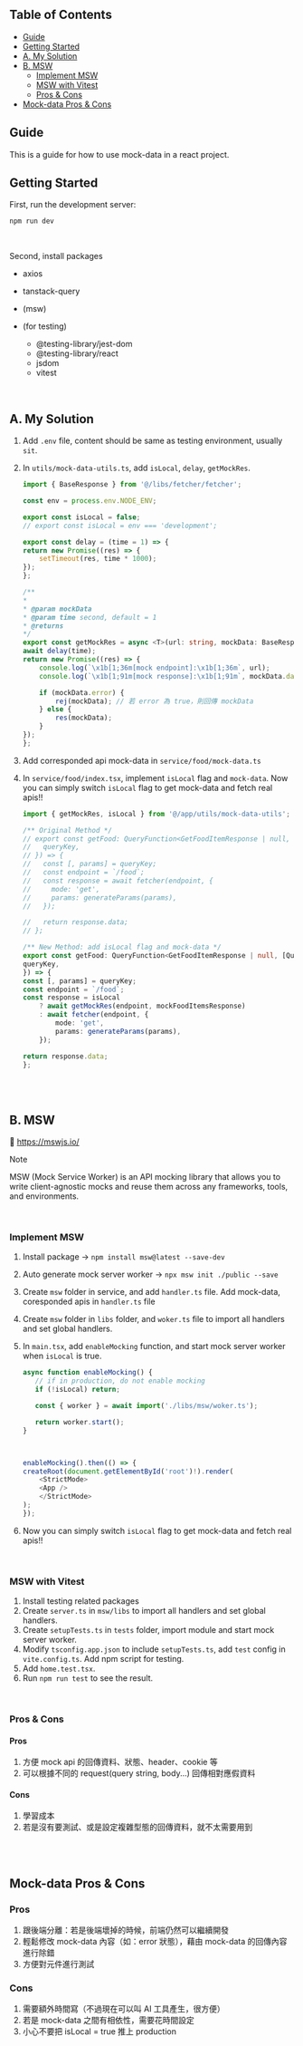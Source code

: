 ## Table of Contents
- [Guide](#guide)
- [Getting Started](#getting-started)
- [A. My Solution](#a-my-solution)
- [B. MSW](#b-msw)
    - [Implement MSW](#implement-msw)
    - [MSW with Vitest](#msw-with-vitest)
    - [Pros & Cons](#pros-and-cons)
- [Mock-data Pros & Cons](#mock-data-pros-and-cons)

## Guide
This is a guide for how to use mock-data in a react project.

## Getting Started

First, run the development server:

```bash
npm run dev
```
</br>

Second, install packages
- axios
- tanstack-query

- (msw)
- (for testing)
    - @testing-library/jest-dom
    - @testing-library/react
    - jsdom
    - vitest



</br>

## A. My Solution

1. Add `.env` file, content should be same as testing environment, usually `sit`.
2. In `utils/mock-data-utils.ts`, add `isLocal`, `delay`, `getMockRes`.
    ```Typescript
    import { BaseResponse } from '@/libs/fetcher/fetcher';

    const env = process.env.NODE_ENV;

    export const isLocal = false;
    // export const isLocal = env === 'development'; 

    export const delay = (time = 1) => {
    return new Promise((res) => {
        setTimeout(res, time * 1000);
    });
    };

    /**
    *
    * @param mockData
    * @param time second, default = 1
    * @returns
    */
    export const getMockRes = async <T>(url: string, mockData: BaseResponse<T>, time = 1): Promise<BaseResponse<T>> => {
    await delay(time);
    return new Promise((res) => {
        console.log(`\x1b[1;36m[mock endpoint]:\x1b[1;36m`, url);
        console.log(`\x1b[1;91m[mock response]:\x1b[1;91m`, mockData.data);

        if (mockData.error) {
            rej(mockData); // 若 error 為 true，則回傳 mockData
        } else {
            res(mockData); 
        }
    });
    };

3. Add corresponded api mock-data in `service/food/mock-data.ts` 

4. In `service/food/index.tsx`, implement `isLocal` flag and `mock-data`. Now you can simply switch `isLocal` flag to get mock-data and fetch real apis!!

    ```Typescript
    import { getMockRes, isLocal } from '@/app/utils/mock-data-utils';

    /** Original Method */
    // export const getFood: QueryFunction<GetFoodItemResponse | null, [QueryKey.FOOD, GetFoodItemRequest]> = async ({
    //   queryKey,
    // }) => {
    //   const [, params] = queryKey;
    //   const endpoint = `/food`;
    //   const response = await fetcher(endpoint, {
    //     mode: 'get',
    //     params: generateParams(params),
    //   });

    //   return response.data;
    // };

    /** New Method: add isLocal flag and mock-data */
    export const getFood: QueryFunction<GetFoodItemResponse | null, [QueryKey.FOOD, GetFoodItemRequest]> = async ({
    queryKey,
    }) => {
    const [, params] = queryKey;
    const endpoint = `/food`;
    const response = isLocal
        ? await getMockRes(endpoint, mockFoodItemsResponse)
        : await fetcher(endpoint, {
            mode: 'get',
            params: generateParams(params),
        });

    return response.data;
    };

</br>
</br>

## B. MSW

:link: https://mswjs.io/

> [!NOTE]  
> MSW (Mock Service Worker) is an API mocking library that allows you to write client-agnostic mocks and reuse them across any frameworks, tools, and environments.

</br>

### Implement MSW

1. Install package -> ```npm install msw@latest --save-dev```
2. Auto generate mock server worker -> ```npx msw init ./public --save``` 
3. Create `msw` folder in service, and add `handler.ts` file. Add mock-data, coresponded apis in `handler.ts` file
4. Create `msw` folder in `libs` folder, and  `woker.ts` file to import all handlers and set global handlers.
5. In `main.tsx`, add `enableMocking` function, and start mock server worker when `isLocal` is true.

    ```Typescript
    async function enableMocking() {
       // if in production, do not enable mocking
       if (!isLocal) return;

       const { worker } = await import('./libs/msw/woker.ts');

       return worker.start();
    }



    enableMocking().then(() => {
    createRoot(document.getElementById('root')!).render(
        <StrictMode>
        <App />
        </StrictMode>
    );
    });
    ```
6. Now you can simply switch `isLocal` flag to get mock-data and fetch real apis!!


</br>

### MSW with Vitest

1. Install testing related packages
2. Create `server.ts` in `msw/libs` to import all handlers and set global handlers.
3. Create `setupTests.ts` in `tests` folder, import module and start mock server worker.
4. Modify `tsconfig.app.json` to include `setupTests.ts`, add `test` config in `vite.config.ts`. Add npm script for testing.
5. Add `home.test.tsx`.
6. Run `npm run test` to see the result.

</br>

### Pros & Cons

#### Pros
1. 方便 mock api 的回傳資料、狀態、header、cookie 等
2. 可以根據不同的 request(query string, body...) 回傳相對應假資料

#### Cons
1. 學習成本
2. 若是沒有要測試、或是設定複雜型態的回傳資料，就不太需要用到





</br>
</br>

## Mock-data Pros & Cons


### Pros
1. 跟後端分離：若是後端壞掉的時候，前端仍然可以繼續開發
2. 輕鬆修改 mock-data 內容（如：error 狀態），藉由 mock-data 的回傳內容進行除錯
3. 方便對元件進行測試

### Cons
1. 需要額外時間寫（不過現在可以叫 AI 工具產生，很方便）
2. 若是 mock-data 之間有相依性，需要花時間設定
3. 小心不要把 isLocal = true 推上 production





